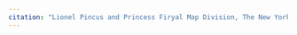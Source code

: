 ```yaml
---
citation: "Lionel Pincus and Princess Firyal Map Division, The New York Public Library. \"Map of the cities of Brooklyn, Williamsburg, and Township of Bushwick.\" The New York Public Library Digital Collections. 1850 - 1859. https://digitalcollections.nypl.org/items/c49406af-de89-378c-e040-e00a18064e88. Cropped and annotated."
---
```



